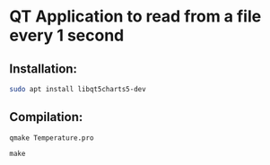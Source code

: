 # QT Application to read from a file every 1 second

## Installation:

```sh
sudo apt install libqt5charts5-dev
```

## Compilation:

```
qmake Temperature.pro

make
```